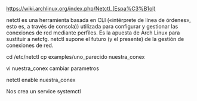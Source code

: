 https://wiki.archlinux.org/index.php/Netctl_(Espa%C3%B1ol)

netctl es una herramienta basada en CLI («intérprete de línea de órdenes», esto es, a través de consola)) utilizada para configurar y gestionar las conexiones de red mediante perfiles. Es la apuesta de Arch Linux para sustituir a netcfg. netctl supone el futuro (y el presente) de la gestión de conexiones de red.


cd /etc/netctl
cp examples/uno_parecido nuestra_conex

vi nuestra_conex
cambiar parametros

netctl enable nuestra_conex

Nos crea un service systemctl
